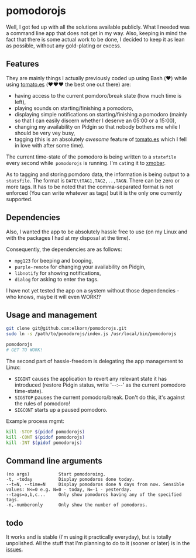 pomodorojs
===

Well, I got fed up with all the solutions available publicly.
What I needed was a command line app that does not get in my way.
Also, keeping in mind the fact that there is some actual work to be done, I decided to keep it as lean as possible, without any gold-plating or excess.

Features
---

They are mainly things I actually previously coded up using Bash (:heart:) while using [tomato.es](http://tomato.es/) (:heart::heart::heart: the best one out there) are:
- having access to the current pomdoro/break state (how much time is left),
- playing sounds on starting/finishing a pomodoro,
- displaying simple notifications on starting/finishing a pomodoro (mainly so that I can easily discern whether I deserve an 05:00 or a 15:00),
- changing my availability on Pidgin so that nobody bothers me while I should be very vey busy,
- tagging (this is an absolutely *awesome* feature of [tomato.es](http://tomato.es/) which I fell in love with after some time).

The current time-state of the pomodoro is being written to a `statefile` every second while` pomodorojs` is running.
I'm `cat`ing it to [xmobar](http://projects.haskell.org/xmobar/).

As to tagging and storing pomdoro data, the information is being output to a `statsfile`.
The format is `DATE\tTAG1,TAG2,..,TAGN`.
There can be zero or more tags.
It has to be noted that the comma-separated format is not enforced (You can write whatever as tags) but it is the only one currently supported.

Dependencies
---

Also, I wanted the app to be absolutely hassle free to use (on my Linux and with the packages I had at my disposal at the time).

Consequently, the dependencies are as follows:
- `mpg123` for beeping and booping,
- `purple-remote` for changing your availability on Pidgin,
- `libnotify` for showing notifications,
- `dialog` for asking to enter the tags.

I have not yet tested the app on a system without those dependencies - who knows, maybe it will even WORK!?

Usage and management
---

```bash
git clone git@github.com:elkorn/pomodorojs.git
sudo ln -s /path/to/pomodorojs/index.js /usr/local/bin/pomodorojs

pomodorojs
# GET TO WORK!
```

The second part of hassle-freedom is delegating the app management to Linux:
- `SIGINT` causes the application to revert any relevant state it has introduced (restore Pidgin status, write '--:--' as the current pomodoro time-state).
- `SIGSTOP` pauses the current pomodoro/break. Don't do this, it's against the rules of pomodoro!
- `SIGCONT` starts up a paused pomodoro.

Example process mgmt:

```bash
kill -STOP $(pidof pomodorojs)
kill -CONT $(pidof pomodorojs)
kill -INT $(pidof pomodorojs)
```

Command line arguments
--- 

```
(no args)           Start pomodoroing.
-t, -today          Display pomodoros done today.
--t=N, --time=N     Display pomodoros done N days from now. Sensible values: N<=0 e.g. N=0 - today, N=-1 - yesterday.
--tags=a,b,c...     Only show pomodoros having any of the specified tags.
-n,-numberonly      Only show the number of pomodoros.
```
todo
---

It works and is stable (I'm using it practically everyday), but is totally unpolished.
All the stuff that I'm planning to do to it (sooner or later) is in the [issues](https://github.com/elkorn/pomodorojs/issues).
